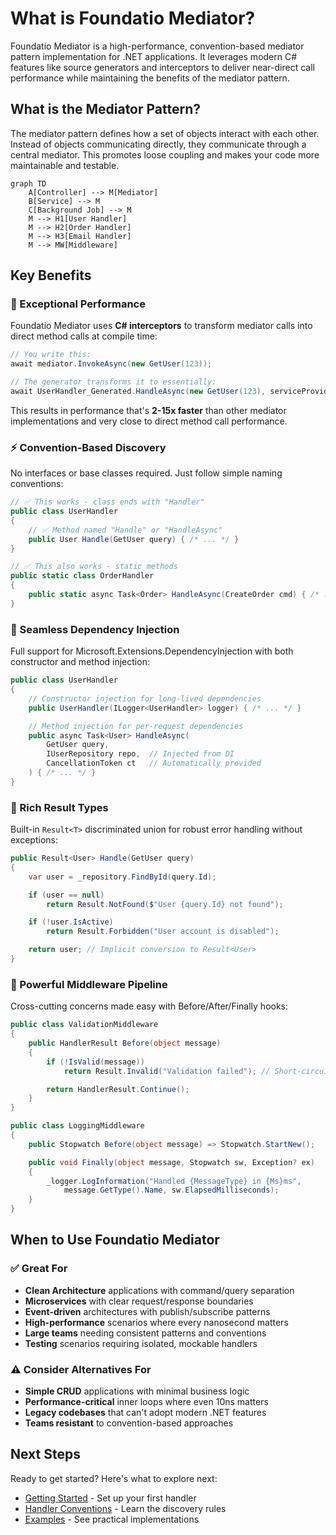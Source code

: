 # What is Foundatio Mediator?

Foundatio Mediator is a high-performance, convention-based mediator pattern implementation for .NET applications. It leverages modern C# features like source generators and interceptors to deliver near-direct call performance while maintaining the benefits of the mediator pattern.

## What is the Mediator Pattern?

The mediator pattern defines how a set of objects interact with each other. Instead of objects communicating directly, they communicate through a central mediator. This promotes loose coupling and makes your code more maintainable and testable.

```mermaid
graph TD
    A[Controller] --> M[Mediator]
    B[Service] --> M
    C[Background Job] --> M
    M --> H1[User Handler]
    M --> H2[Order Handler]
    M --> H3[Email Handler]
    M --> MW[Middleware]
```

## Key Benefits

### 🚀 Exceptional Performance

Foundatio Mediator uses **C# interceptors** to transform mediator calls into direct method calls at compile time:

```csharp
// You write this:
await mediator.InvokeAsync(new GetUser(123));

// The generator transforms it to essentially:
await UserHandler_Generated.HandleAsync(new GetUser(123), serviceProvider, cancellationToken);
```

This results in performance that's **2-15x faster** than other mediator implementations and very close to direct method call performance.

### ⚡ Convention-Based Discovery

No interfaces or base classes required. Just follow simple naming conventions:

```csharp
// ✅ This works - class ends with "Handler"
public class UserHandler
{
    // ✅ Method named "Handle" or "HandleAsync"
    public User Handle(GetUser query) { /* ... */ }
}

// ✅ This also works - static methods
public static class OrderHandler
{
    public static async Task<Order> HandleAsync(CreateOrder cmd) { /* ... */ }
}
```

### 🔧 Seamless Dependency Injection

Full support for Microsoft.Extensions.DependencyInjection with both constructor and method injection:

```csharp
public class UserHandler
{
    // Constructor injection for long-lived dependencies
    public UserHandler(ILogger<UserHandler> logger) { /* ... */ }

    // Method injection for per-request dependencies
    public async Task<User> HandleAsync(
        GetUser query,
        IUserRepository repo,  // Injected from DI
        CancellationToken ct   // Automatically provided
    ) { /* ... */ }
}
```

### 🎯 Rich Result Types

Built-in `Result<T>` discriminated union for robust error handling without exceptions:

```csharp
public Result<User> Handle(GetUser query)
{
    var user = _repository.FindById(query.Id);

    if (user == null)
        return Result.NotFound($"User {query.Id} not found");

    if (!user.IsActive)
        return Result.Forbidden("User account is disabled");

    return user; // Implicit conversion to Result<User>
}
```

### 🎪 Powerful Middleware Pipeline

Cross-cutting concerns made easy with Before/After/Finally hooks:

```csharp
public class ValidationMiddleware
{
    public HandlerResult Before(object message)
    {
        if (!IsValid(message))
            return Result.Invalid("Validation failed"); // Short-circuit

        return HandlerResult.Continue();
    }
}

public class LoggingMiddleware
{
    public Stopwatch Before(object message) => Stopwatch.StartNew();

    public void Finally(object message, Stopwatch sw, Exception? ex)
    {
        _logger.LogInformation("Handled {MessageType} in {Ms}ms",
            message.GetType().Name, sw.ElapsedMilliseconds);
    }
}
```

## When to Use Foundatio Mediator

### ✅ Great For

- **Clean Architecture** applications with command/query separation
- **Microservices** with clear request/response boundaries
- **Event-driven** architectures with publish/subscribe patterns
- **High-performance** scenarios where every nanosecond matters
- **Large teams** needing consistent patterns and conventions
- **Testing** scenarios requiring isolated, mockable handlers

### ⚠️ Consider Alternatives For

- **Simple CRUD** applications with minimal business logic
- **Performance-critical** inner loops where even 10ns matters
- **Legacy codebases** that can't adopt modern .NET features
- **Teams resistant** to convention-based approaches

## Next Steps

Ready to get started? Here's what to explore next:

- [Getting Started](./getting-started) - Set up your first handler
- [Handler Conventions](./handler-conventions) - Learn the discovery rules
- [Examples](../examples/simple-handlers) - See practical implementations
